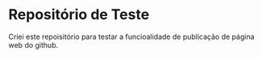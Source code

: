 # Repositório de Teste

Criei este repoisitório para testar a funcioalidade de publicação de página web do github.
